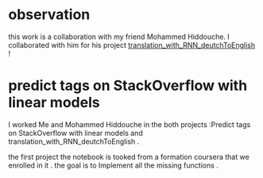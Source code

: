 # observation
this work is a collaboration with my friend Mohammed Hiddouche. I collaborated with him for his project [translation_with_RNN_deutchToEnglish](https://github.com/hiddouche/NLP) !  


# predict tags on StackOverflow with linear models
I worked Me and  Mohammed Hiddouche in the both projects :Predict tags on StackOverflow with linear models and translation_with_RNN_deutchToEnglish .

the first project the notebook is tooked from a formation coursera that we enrolled in it . the goal is to Implement all the missing functions .


